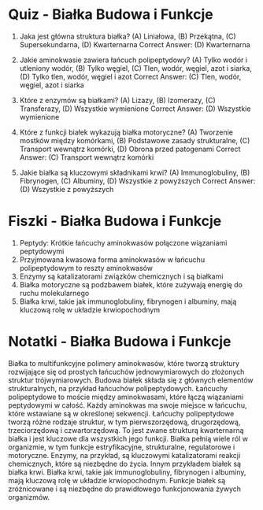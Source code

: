  # Quiz - Białka Budowa i Funkcje
1. Jaka jest główna struktura białka? (A) Liniałowa, (B) Przekątna, (C) Supersekundarna, (D) Kwarternarna
    Correct Answer: (D) Kwarternarna

2. Jakie aminokwasie zawiera łańcuch polipeptydowy? (A) Tylko wodór i utleniony wodór, (B) Tylko węgiel, (C) Tlen, wodór, węgiel, azot i siarka, (D) Tylko tlen, wodór, węgiel i azot
    Correct Answer: (C) Tlen, wodór, węgiel, azot i siarka

3. Które z enzymów są białkami? (A) Lizazy, (B) Izomerazy, (C) Transferazy, (D) Wszystkie wymienione
    Correct Answer: (D) Wszystkie wymienione

4. Które z funkcji białek wykazują białka motoryczne? (A) Tworzenie mostków między komórkami, (B) Podstawowe zasady strukturalne, (C) Transport wewnątrz komórki, (D) Obrona przed patogenami
    Correct Answer: (C) Transport wewnątrz komórki

5. Jakie białka są kluczowymi składnikami krwi? (A) Immunoglobuliny, (B) Fibrynogen, (C) Albuminy, (D) Wszystkie z powyższych
    Correct Answer: (D) Wszystkie z powyższych

# Fiszki - Białka Budowa i Funkcje
1. Peptydy: Krótkie łańcuchy aminokwasów połączone wiązaniami peptydowymi
2. Przyjmowana kwasowa forma aminokwasów w łańcuchu polipeptydowym to reszty aminokwasów
3. Enzymy są katalizatorami związków chemicznych i są białkami
4. Białka motoryczne są podzbawem białek, które zużywają energię do ruchu molekularnego
5. Białka krwi, takie jak immunoglobuliny, fibrynogen i albuminy, mają kluczową rolę w układzie krwiopochodnym

# Notatki - Białka Budowa i Funkcje
Białka to multifunkcyjne polimery aminokwasów, które tworzą struktury rozwijające się od prostych łańcuchów jednowymiarowych do złożonych struktur trójwymiarowych. Budowa białek składa się z głównych elementów strukturalnych, na przykład łańcuchów polipeptydowych. Łańcuchy polipeptydowe to moście między aminokwasami, które łączą wiązaniami peptydowymi w całość. Każdy aminokwas ma swoje miejsce w łańcuchu, które wstawiane są w określonej sekwencji. Łańcuchy polipeptydowe tworzą różne rodzaje struktur, w tym pierwszorzędową, drugorzędową, trzeciorzędową i czwartorzędową. To jest zwane strukturą kwarternarną białka i jest kluczowe dla wszystkich jego funkcji. Białka pełnią wiele ról w organizmie, w tym funkcje estryfikacyjne, strukturalne, regulatorowe i motoryczne. Enzymy, na przykład, są kluczowymi katalizatorami reakcji chemicznych, które są niezbędne do życia. Innym przykładem białek są białka krwi. Białka krwi, takie jak immunoglobuliny, fibrynogen i albuminy, mają kluczową rolę w układzie krwiopochodnym. Funkcje białek są zróżnicowane i są niezbędne do prawidłowego funkcjonowania żywych organizmów.